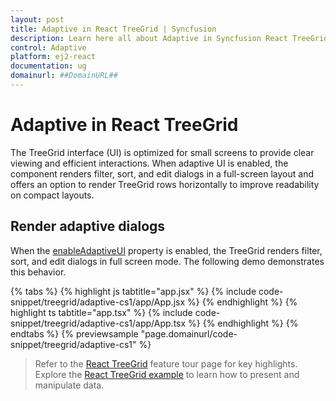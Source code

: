 ```yaml
---
layout: post
title: Adaptive in React TreeGrid | Syncfusion
description: Learn here all about Adaptive in Syncfusion React TreeGrid component of Syncfusion Essential JS 2 and more.
control: Adaptive
platform: ej2-react
documentation: ug
domainurl: ##DomainURL##
---
```


# Adaptive in React TreeGrid

The TreeGrid interface (UI) is optimized for small screens to provide clear viewing and efficient interactions. When adaptive UI is enabled, the component renders filter, sort, and edit dialogs in a full-screen layout and offers an option to render TreeGrid rows horizontally to improve readability on compact layouts.

## Render adaptive dialogs

When the [enableAdaptiveUI](https://ej2.syncfusion.com/react/documentation/api/treegrid/#enableadaptiveui) property is enabled, the TreeGrid renders filter, sort, and edit dialogs in full screen mode. The following demo demonstrates this behavior.

{% tabs %}
{% highlight js tabtitle="app.jsx" %}
{% include code-snippet/treegrid/adaptive-cs1/app/App.jsx %}
{% endhighlight %}
{% highlight ts tabtitle="app.tsx" %}
{% include code-snippet/treegrid/adaptive-cs1/app/App.tsx %}
{% endhighlight %}
{% endtabs %}
{% previewsample "page.domainurl/code-snippet/treegrid/adaptive-cs1" %}

> Refer to the [React TreeGrid](https://www.syncfusion.com/react-ui-components/react-tree-grid) feature tour page for key highlights. Explore the [React TreeGrid example](https://ej2.syncfusion.com/react/demos/#/material/treegrid/treegrid-overview) to learn how to present and manipulate data.